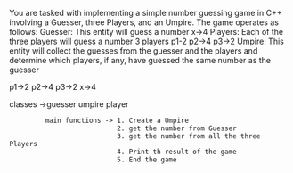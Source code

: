 You are tasked with implementing a simple number guessing game in C++
involving a Guesser, three Players, and an Umpire. The game operates as follows:
Guesser: This entity will guess a number x->4
Players: Each of the three players will guess a number 3 players p1-2 p2->4 p3->2
Umpire: This entity will collect the guesses from the guesser and the players and 
determine which players, if any, have guessed the same number as the guesser

p1->2 p2->4 p3->2            x->4

   classes ->guesser
             umpire
             player


             main functions -> 1. Create a Umpire
                               2. get the number from Guesser
                               3. get the number from all the three Players
                               4. Print th result of the game
                               5. End the game
